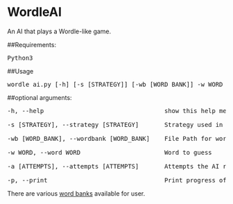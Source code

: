 # WordleAI

An AI that plays a Wordle-like game.

##Requirements:
<pre>Python3</pre>

##Usage
<pre>
wordle_ai.py [-h] [-s [STRATEGY]] [-wb [WORD_BANK]] -w WORD [-a [ATTEMPTS]] [-p]
</pre>

##optional arguments:
<pre>
-h, --help                                 show this help message and exit

-s [STRATEGY], --strategy [STRATEGY]       Strategy used in the game. Options include: random, simple_filter

-wb [WORD_BANK], --wordbank [WORD_BANK]    File Path for word bank to be used

-w WORD, --word WORD                       Word to guess

-a [ATTEMPTS], --attempts [ATTEMPTS]       Attempts the AI receives

-p, --print                                Print progress of AI as it makes guesses
</pre>

There are various [word banks](word_banks/) available for user.